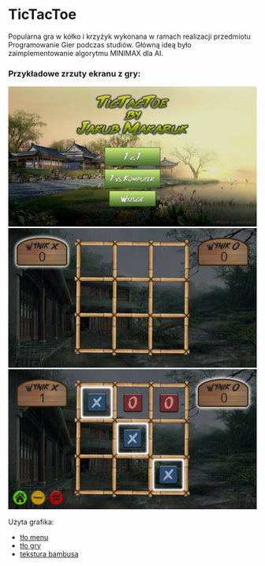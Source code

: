 # TicTacToe
Popularna gra w kółko i krzyżyk wykonana w ramach realizacji przedmiotu Programowanie Gier podczas studiów. Główną ideą było zaimplementowanie algorytmu MINIMAX dla AI.

### Przykładowe zrzuty ekranu z gry:
<kbd>![alt-text](https://github.com/JakubMakaruk/GameDev/blob/master/TicTacToe/zdj1.png)</kbd>
<kbd>![alt-text](https://github.com/JakubMakaruk/GameDev/blob/master/TicTacToe/zdj2.png)</kbd>
<kbd>![alt-text](https://github.com/JakubMakaruk/GameDev/blob/master/TicTacToe/zdj3.png)</kbd>

Użyta grafika:
* [tło menu](https://wallpaperaccess.com/full/169407.jpg)
* [tło gry](https://wallpaperaccess.com/full/732915.jpg)
* [tekstura bambusa](https://simplebamboo.files.wordpress.com/2018/01/cropped-bamboo-texture_1136-2483.jpg)

